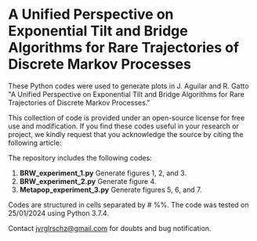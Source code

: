 # A Unified Perspective on Exponential Tilt and Bridge Algorithms for Rare Trajectories of Discrete Markov Processes
These Python codes were used to generate plots in J. Aguilar and R. Gatto "A Unified Perspective on Exponential Tilt and Bridge Algorithms for Rare Trajectories of Discrete Markov Processes."

This collection of code is provided under an open-source license for free use and modification. If you find these codes useful in your research or project, we kindly request that you acknowledge the source by citing the following article:

The repository includes the following codes:

1. **BRW_experiment_1.py** Generate figures 1, 2, and 3.
2. **BRW_experiment_2.py** Generate figure 4.
3. **Metapop_experiment_3.py** Generate figures 5, 6, and 7.

Codes are structured in cells separated by # %%. The code was tested on 25/01/2024 using Python 3.7.4.

Contact jvrglrschz@gmail.com for doubts and bug notification.
